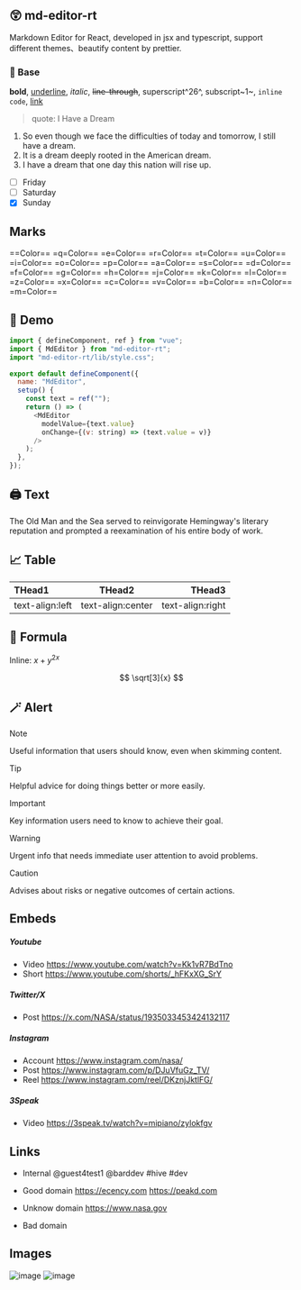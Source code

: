 ## 😲 md-editor-rt

Markdown Editor for React, developed in jsx and typescript, support different themes、beautify content by prettier.

### 🤖 Base

**bold**, <u>underline</u>, _italic_, ~~line-through~~, superscript^26^, subscript~1~, `inline code`, [link](https://github.com/imzbf)

> quote: I Have a Dream

1. So even though we face the difficulties of today and tomorrow, I still have a dream.
2. It is a dream deeply rooted in the American dream.
3. I have a dream that one day this nation will rise up.

- [ ] Friday
- [ ] Saturday
- [x] Sunday

## Marks

==Color== =q=Color== =e=Color== =r=Color== =t=Color== =u=Color== =i=Color== =o=Color== =p=Color== =a=Color== =s=Color== =d=Color== =f=Color== =g=Color== =h=Color== =j=Color== =k=Color== =l=Color== =z=Color== =x=Color== =c=Color== =v=Color== =b=Color== =n=Color== =m=Color==

## 🤗 Demo

```js
import { defineComponent, ref } from "vue";
import { MdEditor } from "md-editor-rt";
import "md-editor-rt/lib/style.css";

export default defineComponent({
  name: "MdEditor",
  setup() {
    const text = ref("");
    return () => (
      <MdEditor
        modelValue={text.value}
        onChange={(v: string) => (text.value = v)}
      />
    );
  },
});
```

## 🖨 Text

The Old Man and the Sea served to reinvigorate Hemingway's literary reputation and prompted a reexamination of his entire body of work.

## 📈 Table

| THead1          |      THead2       |           THead3 |
| :-------------- | :---------------: | ---------------: |
| text-align:left | text-align:center | text-align:right |

## 📏 Formula

Inline: $x+y^{2x}$

$$
\sqrt[3]{x}
$$

## 🪄 Alert

> [!NOTE]
> Useful information that users should know, even when skimming content.

> [!TIP]
> Helpful advice for doing things better or more easily.

> [!IMPORTANT]
> Key information users need to know to achieve their goal.

> [!WARNING]
> Urgent info that needs immediate user attention to avoid problems.

> [!CAUTION]
> Advises about risks or negative outcomes of certain actions.

## Embeds

##### Youtube

- Video
  https://www.youtube.com/watch?v=Kk1vR7BdTno
- Short
  https://www.youtube.com/shorts/_hFKxXG_SrY

##### Twitter/X

- Post
  https://x.com/NASA/status/1935033453424132117

##### Instagram

- Account
  https://www.instagram.com/nasa/
- Post
  https://www.instagram.com/p/DJuVfuGz_TV/
- Reel
  https://www.instagram.com/reel/DKznjJktlFG/

##### 3Speak

- Video
  https://3speak.tv/watch?v=mipiano/zylokfgv

## Links

- Internal
  @guest4test1 @barddev
  #hive #dev

- Good domain
  https://ecency.com
  https://peakd.com

- Unknow domain
  https://www.nasa.gov

- Bad domain

## Images

![image](https://images.hive.blog/DQmfYWmNCseteSrWRAY4Wo35bCEivQZgrPqG16HwjeVSCP3/81b2d8c807e643b5a1766c6f8d5c0f68.webp)
![image](https://images.hive.blog/DQma3iMm2eqK83hiiY9PRrG3dvtXgrANSgEuUbeXLXb4biu/image.png)
